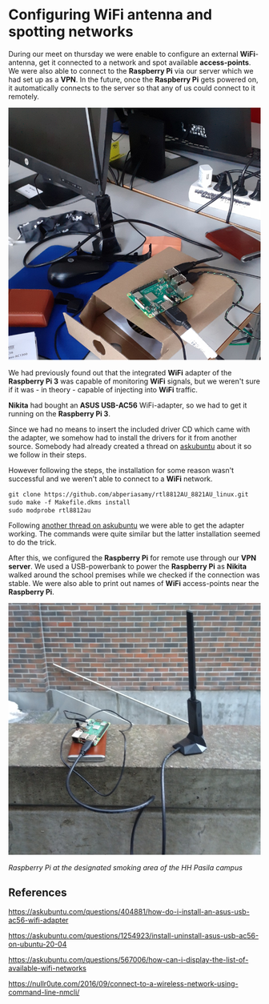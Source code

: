 # Configuring WiFi antenna and spotting networks

During our meet on thursday we were enable to configure an external **WiFi**-antenna, get it connected to a network and spot available **access-points**. We were also able to connect to the **Raspberry Pi** via our server which we had set up as a **VPN**. In the future, once the **Raspberry Pi** gets powered on, it automatically connects to the server so that any of us could connect to it remotely.

![raspiwifi001](./imgs/raspiwifi001.jpg)

We had previously found out that the integrated **WiFi** adapter of the **Raspberry Pi 3** was capable of monitoring **WiFi** signals, but we weren't sure if it was - in theory - capable of injecting into **WiFi** traffic.

**Nikita** had bought an **ASUS USB-AC56** WiFi-adapter, so we had to get it running on the **Raspberry Pi 3**.

Since we had no means to insert the included driver CD which came with the adapter, we somehow had to install the drivers for it from another source. Somebody had already created a thread on [askubuntu](https://askubuntu.com/questions/404881/how-do-i-install-an-asus-usb-ac56-wifi-adapter) about it so we follow in their steps.

However following the steps, the installation for some reason wasn't successful and we weren't able to connect to a **WiFi** network.

    git clone https://github.com/abperiasamy/rtl8812AU_8821AU_linux.git
    sudo make -f Makefile.dkms install
    sudo modprobe rtl8812au

Following [another thread on askubuntu](https://askubuntu.com/questions/1254923/install-uninstall-asus-usb-ac56-on-ubuntu-20-04) we were able to get the adapter working. The commands were quite similar but the latter installation seemed to do the trick.

After this, we configured the **Raspberry Pi** for remote use through our **VPN server**. We used a USB-powerbank to power the **Raspberry Pi** as **Nikita** walked around the school premises while we checked if the connection was stable. We were also able to print out names of **WiFi** access-points near the **Raspberry Pi**.

![raspiwifi002](./imgs/raspiwifi002.jpg)

_Raspberry Pi at the designated smoking area of the HH Pasila campus_

## References

https://askubuntu.com/questions/404881/how-do-i-install-an-asus-usb-ac56-wifi-adapter

https://askubuntu.com/questions/1254923/install-uninstall-asus-usb-ac56-on-ubuntu-20-04

https://askubuntu.com/questions/567006/how-can-i-display-the-list-of-available-wifi-networks

https://nullr0ute.com/2016/09/connect-to-a-wireless-network-using-command-line-nmcli/
